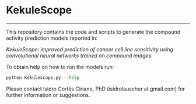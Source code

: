 # KekuleScope
-------------------

This repository contains the code and scripts to generate the compound activity prediction models reported in:

_KekuleScope: improved prediction of cancer cell line sensitivity using convolutional neural networks trained on compound images_

To obtain help on how to run the models run:
```python
python Kekulescope.py --help
```
Please contact Isidro Cortés Ciriano, PhD (isidrolauscher at gmail.com) for further information or suggestions.
